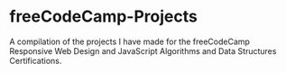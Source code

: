 # freeCodeCamp-Projects
A compilation of the projects I have made for the freeCodeCamp Responsive Web Design and JavaScript Algorithms and Data Structures Certifications.

